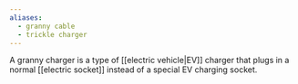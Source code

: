 ```yaml
---
aliases:
  - granny cable
  - trickle charger
---
```

A granny charger is a type of [[electric vehicle|EV]] charger that plugs in a normal [[electric socket]] instead of a special EV charging socket.
